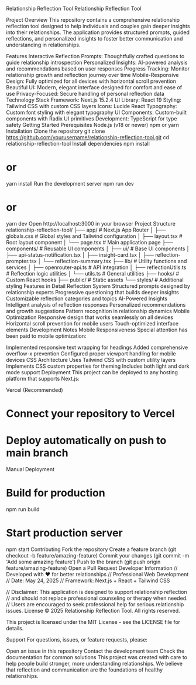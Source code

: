 Relationship Reflection Tool
Relationship Reflection Tool

Project Overview
This repository contains a comprehensive relationship reflection tool designed to help individuals and couples gain deeper insights into their relationships. The application provides structured prompts, guided reflections, and personalized insights to foster better communication and understanding in relationships.

Features
Interactive Reflection Prompts: Thoughtfully crafted questions to guide relationship introspection
Personalized Insights: AI-powered analysis and recommendations based on user responses
Progress Tracking: Monitor relationship growth and reflection journey over time
Mobile-Responsive Design: Fully optimized for all devices with horizontal scroll prevention
Beautiful UI: Modern, elegant interface designed for comfort and ease of use
Privacy-Focused: Secure handling of personal reflection data
Technology Stack
Framework: Next.js 15.2.4
UI Library: React 19
Styling: Tailwind CSS with custom CSS layers
Icons: Lucide React
Typography: Custom font styling with elegant typography
UI Components: Custom-built components with Radix UI primitives
Development: TypeScript for type safety
Getting Started
Prerequisites
Node.js (v18 or newer)
npm or yarn
Installation
Clone the repository
git clone https://github.com/yourusername/relationship-reflection-tool.git
cd relationship-reflection-tool
Install dependencies
npm install
# or
yarn install
Run the development server
npm run dev
# or
yarn dev
Open http://localhost:3000 in your browser
Project Structure
relationship-reflection-tool/
├── app/                    # Next.js App Router
│   ├── globals.css        # Global styles and Tailwind configuration
│   ├── layout.tsx         # Root layout component
│   └── page.tsx           # Main application page
├── components/            # Reusable UI components
│   ├── ui/               # Base UI components
│   ├── api-status-notification.tsx
│   ├── insight-card.tsx
│   ├── reflection-prompter.tsx
│   └── reflection-summary.tsx
├── lib/                  # Utility functions and services
│   ├── openrouter-api.ts # API integration
│   ├── reflectionUtils.ts # Reflection logic utilities
│   └── utils.ts          # General utilities
├── hooks/                # Custom React hooks
├── public/               # Static assets
└── styles/               # Additional styling
Features in Detail
Reflection System
Structured prompts designed by relationship experts
Progressive questioning that builds deeper insights
Customizable reflection categories and topics
AI-Powered Insights
Intelligent analysis of reflection responses
Personalized recommendations and growth suggestions
Pattern recognition in relationship dynamics
Mobile Optimization
Responsive design that works seamlessly on all devices
Horizontal scroll prevention for mobile users
Touch-optimized interface elements
Development Notes
Mobile Responsiveness
Special attention has been paid to mobile optimization:

Implemented responsive text wrapping for headings
Added comprehensive overflow-x prevention
Configured proper viewport handling for mobile devices
CSS Architecture
Uses Tailwind CSS with custom utility layers
Implements CSS custom properties for theming
Includes both light and dark mode support
Deployment
This project can be deployed to any hosting platform that supports Next.js:

Vercel (Recommended)
# Connect your repository to Vercel
# Deploy automatically on push to main branch
Manual Deployment
# Build for production
npm run build

# Start production server
npm start
Contributing
Fork the repository
Create a feature branch (git checkout -b feature/amazing-feature)
Commit your changes (git commit -m 'Add some amazing feature')
Push to the branch (git push origin feature/amazing-feature)
Open a Pull Request
Developer Information
// Developed with ❤️ for better relationships
// Professional Web Development
// Date: May 24, 2025
// Framework: Next.js + React + Tailwind CSS

// Disclaimer: This application is designed to support relationship reflection
// and should not replace professional counseling or therapy when needed.
// Users are encouraged to seek professional help for serious relationship issues.
License
© 2025 Relationship Reflection Tool. All rights reserved.

This project is licensed under the MIT License - see the LICENSE file for details.

Support
For questions, issues, or feature requests, please:

Open an issue in this repository
Contact the development team
Check the documentation for common solutions
This project was created with care to help people build stronger, more understanding relationships. We believe that reflection and communication are the foundations of healthy relationships.